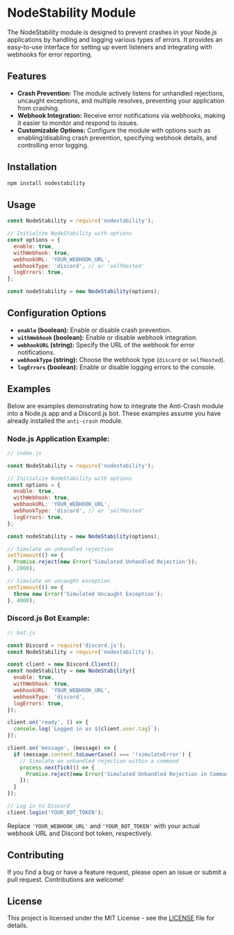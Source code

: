 # NodeStability Module

The NodeStability module is designed to prevent crashes in your Node.js applications by handling and logging various types of errors. It provides an easy-to-use interface for setting up event listeners and integrating with webhooks for error reporting.

## Features

- **Crash Prevention:** The module actively listens for unhandled rejections, uncaught exceptions, and multiple resolves, preventing your application from crashing.
- **Webhook Integration:** Receive error notifications via webhooks, making it easier to monitor and respond to issues.
- **Customizable Options:** Configure the module with options such as enabling/disabling crash prevention, specifying webhook details, and controlling error logging.

## Installation

```bash
npm install nodestability
```

## Usage

```javascript
const NodeStability = require('nodestability');

// Initialize NodeStability with options
const options = {
  enable: true,
  withWebhook: true,
  webhookURL: 'YOUR_WEBHOOK_URL',
  webhookType: 'discord', // or 'selfHosted'
  logErrors: true,
};

const nodeStability = new NodeStability(options);
```

## Configuration Options

- **`enable` (boolean):** Enable or disable crash prevention.
- **`withWebhook` (boolean):** Enable or disable webhook integration.
- **`webhookURL` (string):** Specify the URL of the webhook for error notifications.
- **`webhookType` (string):** Choose the webhook type (`discord` or `selfHosted`).
- **`logErrors` (boolean):** Enable or disable logging errors to the console.

## Examples

Below are examples demonstrating how to integrate the Anti-Crash module into a Node.js app and a Discord.js bot. These examples assume you have already installed the `anti-crash` module.

### Node.js Application Example:

```javascript
// index.js

const NodeStability = require('nodestability');

// Initialize NodeStability with options
const options = {
  enable: true,
  withWebhook: true,
  webhookURL: 'YOUR_WEBHOOK_URL',
  webhookType: 'discord', // or 'selfHosted'
  logErrors: true,
};

const nodeStability = new NodeStability(options);

// Simulate an unhandled rejection
setTimeout(() => {
  Promise.reject(new Error('Simulated Unhandled Rejection'));
}, 2000);

// Simulate an uncaught exception
setTimeout(() => {
  throw new Error('Simulated Uncaught Exception');
}, 4000);
```

### Discord.js Bot Example:

```javascript
// bot.js

const Discord = require('discord.js');
const NodeStability = require('nodestability');

const client = new Discord.Client();
const nodeStability = new NodeStability({
  enable: true,
  withWebhook: true,
  webhookURL: 'YOUR_WEBHOOK_URL',
  webhookType: 'discord',
  logErrors: true,
});

client.on('ready', () => {
  console.log(`Logged in as ${client.user.tag}`);
});

client.on('message', (message) => {
  if (message.content.toLowerCase() === '!simulateError') {
    // Simulate an unhandled rejection within a command
    process.nextTick(() => {
      Promise.reject(new Error('Simulated Unhandled Rejection in Command'));
    });
  }
});

// Log in to Discord
client.login('YOUR_BOT_TOKEN');
```

Replace `'YOUR_WEBHOOK_URL'` and `'YOUR_BOT_TOKEN'` with your actual webhook URL and Discord bot token, respectively.

## Contributing

If you find a bug or have a feature request, please open an issue or submit a pull request. Contributions are welcome!

## License

This project is licensed under the MIT License - see the [LICENSE](LICENSE) file for details.
